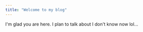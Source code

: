 ```yaml
---
title: "Welcome to my blog"
---
```


I'm glad you are here. I plan to talk about I don't know now lol...
